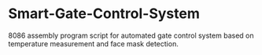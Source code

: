 # Smart-Gate-Control-System
8086 assembly program script for automated gate control system based on temperature measurement and face mask detection.
